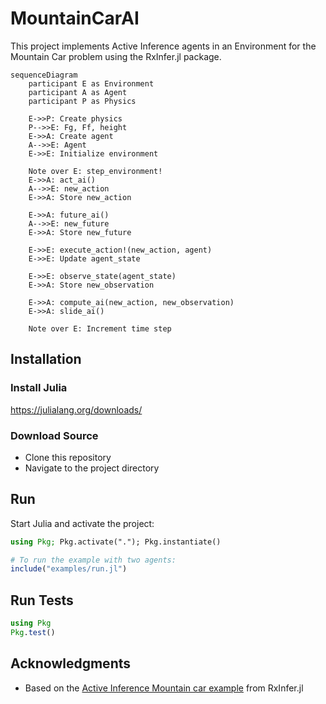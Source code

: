 # MountainCarAI

This project implements Active Inference agents in an Environment for the Mountain Car problem using the RxInfer.jl package.

```mermaid
sequenceDiagram
    participant E as Environment
    participant A as Agent    
    participant P as Physics

    E->>P: Create physics
    P-->>E: Fg, Ff, height
    E->>A: Create agent
    A-->>E: Agent
    E->>E: Initialize environment

    Note over E: step_environment!
    E->>A: act_ai()
    A-->>E: new_action
    E->>A: Store new_action

    E->>A: future_ai()
    A-->>E: new_future
    E->>A: Store new_future

    E->>E: execute_action!(new_action, agent)
    E->>E: Update agent_state

    E->>E: observe_state(agent_state)
    E->>A: Store new_observation

    E->>A: compute_ai(new_action, new_observation)
    E->>A: slide_ai()

    Note over E: Increment time step
```

## Installation

### Install Julia
https://julialang.org/downloads/

### Download Source
* Clone this repository
* Navigate to the project directory

## Run

Start Julia and activate the project:

```julia
using Pkg; Pkg.activate("."); Pkg.instantiate()

# To run the example with two agents:
include("examples/run.jl")
```

## Run Tests
```julia
using Pkg
Pkg.test()
```

## Acknowledgments
* Based on the [Active Inference Mountain car example](https://github.com/ReactiveBayes/RxInfer.jl/blob/main/examples/advanced_examples/Active%20Inference%20Mountain%20car.ipynb) from RxInfer.jl